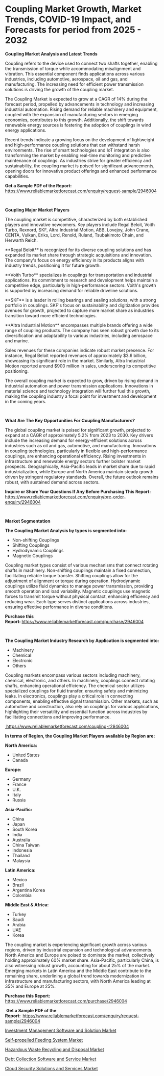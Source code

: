 <p><h1>Coupling Market Growth, Market Trends, COVID-19 Impact, and Forecasts for period from 2025 - 2032</h1></p><p><strong>Coupling Market Analysis and Latest Trends</strong></p>
<p><p>Coupling refers to the device used to connect two shafts together, enabling the transmission of torque while accommodating misalignment and vibration. This essential component finds applications across various industries, including automotive, aerospace, oil and gas, and manufacturing. The increasing need for efficient power transmission solutions is driving the growth of the coupling market.</p><p>The Coupling Market is expected to grow at a CAGR of 14% during the forecast period, propelled by advancements in technology and increasing industrial automation. Rising demand for reliable machinery and equipment, coupled with the expansion of manufacturing sectors in emerging economies, contributes to this growth. Additionally, the shift towards renewable energy sources is fostering the adoption of couplings in wind energy applications.</p><p>Recent trends indicate a growing focus on the development of lightweight and high-performance coupling solutions that can withstand harsh environments. The rise of smart technologies and IoT integration is also transforming the market by enabling real-time monitoring and predictive maintenance of couplings. As industries strive for greater efficiency and sustainability, the coupling market is poised for significant advancements, opening doors for innovative product offerings and enhanced performance capabilities.</p></p>
<p><strong>Get a Sample PDF of the Report:&nbsp;</strong> <a href="https://www.reliablemarketforecast.com/enquiry/request-sample/2946004?utm_campaign=950&utm_medium=2&utm_source=Github&utm_content=ia&utm_term=11032025&utm_id=coupling">https://www.reliablemarketforecast.com/enquiry/request-sample/2946004</a></p>
<p>&nbsp;</p>
<p><strong>Coupling Major Market Players</strong></p>
<p><p>The coupling market is competitive, characterized by both established players and innovative newcomers. Key players include Regal Beloit, Voith Turbo, Rexnord, SKF, Altra Industrial Motion, ABB, Lovejoy, John Crane, CENTA, Vulkan, Eriks, Lord, Renold, Ruland, Tsubakimoto Chain, and Herwarth Reich. </p><p>**Regal Beloit** is recognized for its diverse coupling solutions and has expanded its market share through strategic acquisitions and innovation. The company's focus on energy efficiency in its products aligns with industry trends, positioning it for future growth.</p><p>**Voith Turbo** specializes in couplings for transportation and industrial applications. Its commitment to research and development helps maintain a competitive edge, particularly in high-performance sectors. Voith's growth is supported by increasing demand for reliable driveline solutions.</p><p>**SKF** is a leader in rolling bearings and sealing solutions, with a strong portfolio in couplings. SKF's focus on sustainability and digitization provides avenues for growth, projected to capture more market share as industries transition toward more efficient technologies.</p><p>**Altra Industrial Motion** encompasses multiple brands offering a wide range of coupling products. The company has seen robust growth due to its diversification and adaptability to various industries, including aerospace and marine.</p><p>Sales revenues for these companies indicate robust market presence. For instance, Regal Beloit reported revenues of approximately $3.6 billion, showcasing its significant role in the market. Similarly, Altra Industrial Motion reported around $900 million in sales, underscoring its competitive positioning.</p><p>The overall coupling market is expected to grow, driven by rising demand in industrial automation and power transmission applications. Innovations in material science and technology integration will further fuel this growth, making the coupling industry a focal point for investment and development in the coming years.</p></p>
<p>&nbsp;</p>
<p><strong>What Are The Key Opportunities For Coupling Manufacturers?</strong></p>
<p><p>The global coupling market is poised for significant growth, projected to expand at a CAGR of approximately 5.2% from 2023 to 2030. Key drivers include the increasing demand for energy-efficient solutions across industries such as oil and gas, automotive, and manufacturing. Innovations in coupling technologies, particularly in flexible and high-performance couplings, are enhancing operational efficiency. Rising investments in infrastructure and renewable energy sectors further bolster market prospects. Geographically, Asia-Pacific leads in market share due to rapid industrialization, while Europe and North America maintain steady growth driven by stringent regulatory standards. Overall, the future outlook remains robust, with sustained demand across sectors.</p></p>
<p><strong>Inquire or Share Your Questions If Any Before Purchasing This Report:</strong> <a href="https://www.reliablemarketforecast.com/enquiry/pre-order-enquiry/2946004?utm_campaign=950&utm_medium=2&utm_source=Github&utm_content=ia&utm_term=11032025&utm_id=coupling">https://www.reliablemarketforecast.com/enquiry/pre-order-enquiry/2946004</a></p>
<p>&nbsp;</p>
<p><strong>Market Segmentation</strong></p>
<p><strong>The Coupling Market Analysis by types is segmented into:</strong></p>
<p><ul><li>Non-shifting Couplings</li><li>Shifting Couplings</li><li>Hydrodynamic Couplings</li><li>Magnetic Couplings</li></ul></p>
<p><p>Coupling market types consist of various mechanisms that connect rotating shafts in machinery. Non-shifting couplings maintain a fixed connection, facilitating reliable torque transfer. Shifting couplings allow for the adjustment of alignment or torque during operation. Hydrodynamic couplings utilize fluid dynamics to manage power transmission, providing smooth operation and load variability. Magnetic couplings use magnetic forces to transmit torque without physical contact, enhancing efficiency and reducing wear. Each type serves distinct applications across industries, ensuring effective performance in diverse conditions.</p></p>
<p><strong>Purchase this Report:&nbsp;</strong><a href="https://www.reliablemarketforecast.com/purchase/2946004?utm_campaign=950&utm_medium=2&utm_source=Github&utm_content=ia&utm_term=11032025&utm_id=coupling">https://www.reliablemarketforecast.com/purchase/2946004</a></p>
<p>&nbsp;</p>
<p><strong>The Coupling Market Industry Research by Application is segmented into:</strong></p>
<p><ul><li>Machinery</li><li>Chemical</li><li>Electronic</li><li>Others</li></ul></p>
<p><p>Coupling markets encompass various sectors including machinery, chemical, electronic, and others. In machinery, couplings connect rotating shafts, enhancing operational efficiency. The chemical sector utilizes specialized couplings for fluid transfer, ensuring safety and minimizing leaks. In electronics, couplings play a critical role in connecting components, enabling effective signal transmission. Other markets, such as automotive and construction, also rely on couplings for various applications, highlighting their versatility and essential function across industries by facilitating connections and improving performance.</p></p>
<p><a href="https://www.reliablemarketforecast.com/coupling-r2946004?utm_campaign=950&utm_medium=2&utm_source=Github&utm_content=ia&utm_term=11032025&utm_id=coupling">&nbsp;https://www.reliablemarketforecast.com/coupling-r2946004</a></p>
<p><strong>In terms of Region, the Coupling Market Players available by Region are:</strong></p>
<p>
    <p> <strong> North America: </strong>
        <ul>
            <li>United States</li>
            <li>Canada</li>
        </ul>
        </p> 
    <p> <strong> Europe: </strong>
        <ul>
            <li>Germany</li>
            <li>France</li>
            <li>U.K.</li>
            <li>Italy</li>
            <li>Russia</li>
        </ul>
        </p> 
    <p> <strong> Asia-Pacific: </strong>
        <ul>
            <li>China</li>
            <li>Japan</li>
            <li>South Korea</li>
            <li>India</li>
            <li>Australia</li>
            <li>China Taiwan</li>
            <li>Indonesia</li>
            <li>Thailand</li>
            <li>Malaysia</li>
        </ul>
        </p> 
    <p> <strong> Latin America: </strong>
        <ul>
            <li>Mexico</li>
            <li>Brazil</li>
            <li>Argentina Korea</li>
            <li>Colombia</li>
        </ul>
        </p> 
    <p> <strong> Middle East & Africa: </strong>
        <ul>
            <li>Turkey</li>
            <li>Saudi</li>
            <li>Arabia</li>
            <li>UAE</li>
            <li>Korea</li>
        </ul>
    </p>
    </p>
<p><p>The coupling market is experiencing significant growth across various regions, driven by industrial expansion and technological advancements. North America and Europe are poised to dominate the market, collectively holding approximately 60% market share. Asia-Pacific, particularly China, is also witnessing robust growth, accounting for about 25% of the market. Emerging markets in Latin America and the Middle East contribute to the remaining share, underlining a global trend towards modernization in infrastructure and manufacturing sectors, with North America leading at 35% and Europe at 25%.</p></p>
<p><strong>Purchase this Report: </strong><a href="https://www.reliablemarketforecast.com/purchase/2946004?utm_campaign=950&utm_medium=2&utm_source=Github&utm_content=ia&utm_term=11032025&utm_id=coupling">https://www.reliablemarketforecast.com/purchase/2946004</a></p>
<p>&nbsp;<strong>Get a Sample PDF of the Report:&nbsp;&nbsp;</strong><a href="https://www.reliablemarketforecast.com/enquiry/request-sample/2946004?utm_campaign=950&utm_medium=2&utm_source=Github&utm_content=ia&utm_term=11032025&utm_id=coupling">https://www.reliablemarketforecast.com/enquiry/request-sample/2946004</a></p>
<p><strong></strong></p>
<p><p><a href="https://github.com/oeungcolesh0/Market-Research-Report-List-1/blob/main/investment-management-software-and-solution-market.md?utm_campaign=950&utm_medium=2&utm_source=Github&utm_content=ia&utm_term=11032025&utm_id=coupling">Investment Management Software and Solution Market</a></p><p><a href="https://github.com/neiridionna/Market-Research-Report-List-1/blob/main/self-propelled-feeding-system-market.md?utm_campaign=950&utm_medium=2&utm_source=Github&utm_content=ia&utm_term=11032025&utm_id=coupling">Self-propelled Feeding System Market</a></p><p><a href="https://github.com/ximensbisade/Market-Research-Report-List-1/blob/main/hazardous-waste-recycling-and-disposal-market.md?utm_campaign=950&utm_medium=2&utm_source=Github&utm_content=ia&utm_term=11032025&utm_id=coupling">Hazardous Waste Recycling and Disposal Market</a></p><p><a href="https://github.com/chaiszepkadk/Market-Research-Report-List-1/blob/main/debt-collection-software-and-service-market.md?utm_campaign=950&utm_medium=2&utm_source=Github&utm_content=ia&utm_term=11032025&utm_id=coupling">Debt Collection Software and Service Market</a></p><p><a href="https://github.com/sharphadan/Market-Research-Report-List-1/blob/main/cloud-security-solutions-and-services-market.md?utm_campaign=950&utm_medium=2&utm_source=Github&utm_content=ia&utm_term=11032025&utm_id=coupling">Cloud Security Solutions and Services Market</a></p></p>